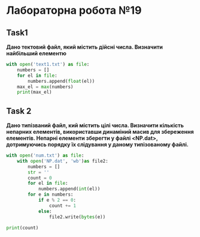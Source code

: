 # Лабораторна робота №19
## Task1
__Дано тектовий файл, який містить дійсні числа.
Визначити найбільший елементю__
```py 
with open('text1.txt') as file:
    numbers = []
    for el in file:
        numbers.append(float(el))
    max_el = max(numbers)
    print(max_el)
```
## Task 2
 __Дано типізваний файл, кий містить цілі числа.
Визначити кількість непарних елементів, використавши
динаміний масив для збереження елементів.
Непарні елементи зберегти у файлі <NP.dat>, дотримуючись порядку їх
слідування у даному типізованому файлі.__
```py
with open('num.txt') as file:
    with open('NP.dat', 'wb')as file2:
        numbers = []
        str = ''
        count = 0
        for el in file:
            numbers.append(int(el))
        for e in numbers:
            if e % 2 == 0:
                count += 1
            else:
                file2.write(bytes(e))

print(count)
```

